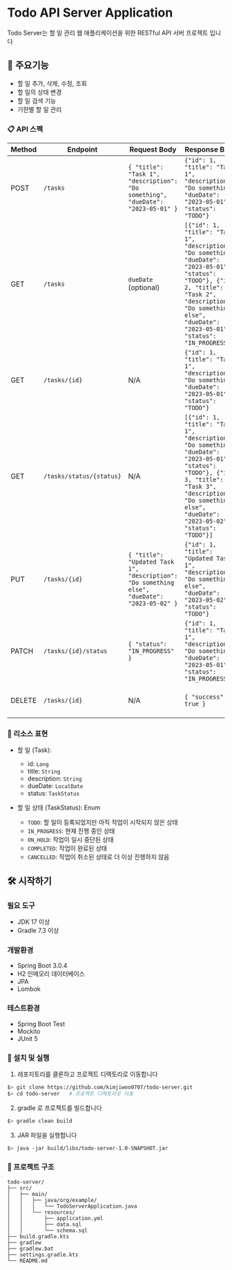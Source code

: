 # Todo API Server Application

Todo Server는 할 일 관리 웹 애플리케이션을 위한 RESTful API 서버 프로젝트 입니다 

## 🚀 주요기능
- 할 일 추가, 삭제, 수정, 조회
- 할 일의 상태 변경
- 할 일 검색 기능
- 기한별 할 일 관리

### 📋 API 스펙

| Method | Endpoint                 | Request Body                                                                                 | Response Body                                                                                                                                                                                                                  | Description                             |
|--------|--------------------------|----------------------------------------------------------------------------------------------|--------------------------------------------------------------------------------------------------------------------------------------------------------------------------------------------------------------------------------|-----------------------------------------|
| POST   | `/tasks`                 | `{ "title": "Task 1", "description": "Do something", "dueDate": "2023-05-01" }`              | `{"id": 1, "title": "Task 1", "description": "Do something", "dueDate": "2023-05-01", "status": "TODO"}`                                                                                                                       | 새로운 할 일 생성                              |
| GET    | `/tasks`                 | `dueDate` (optional)                                                                         | `[{"id": 1, "title": "Task 1", "description": "Do something", "dueDate": "2023-05-01", "status": "TODO"}, {"id": 2, "title": "Task 2", "description": "Do something else", "dueDate": "2023-05-01", "status": "IN_PROGRESS"}]` | 모든 할 일 조회(마감일이 있을 경우, 마감일에 해당하는 할 일 조회) |
| GET    | `/tasks/{id}`            | N/A                                                                                          | `{"id": 1, "title": "Task 1", "description": "Do something", "dueDate": "2023-05-01", "status": "TODO"}`                                                                                                                       | 특정 ID 에 해당하는 할 일 조회                     |
| GET    | `/tasks/status/{status}` | N/A                                                                                          | `[{"id": 1, "title": "Task 1", "description": "Do something", "dueDate": "2023-05-01", "status": "TODO"}, {"id": 3, "title": "Task 3", "description": "Do something else", "dueDate": "2023-05-02", "status": "TODO"}]`        | 특정 상태에 해당하는 할 일 모두 조회                   |
| PUT    | `/tasks/{id}`            | `{ "title": "Updated Task 1", "description": "Do something else", "dueDate": "2023-05-02" }` | `{"id": 1, "title": "Updated Task 1", "description": "Do something else", "dueDate": "2023-05-02", "status": "TODO"}`                                                                                                          | 특정 ID 에 해당하는 할 일 수정                     |
| PATCH  | `/tasks/{id}/status`     | `{ "status": "IN_PROGRESS" }`                                                                | `{"id": 1, "title": "Task 1", "description": "Do something", "dueDate": "2023-05-01", "status": "IN_PROGRESS"}`                                                                                                                | 특정 ID 에 해당하는 할 일의 상태 변경                 |
| DELETE | `/tasks/{id}`            | N/A                                                                                          | `{ "success": true }`                                                                                                                                                                                                          | 특정 ID 에 해당하는 할 일 삭제                     |

### 📄 리소스 표현

- 할 일 (Task):
    - id: `Long`
    - title: `String`
    - description: `String`
    - dueDate: `LocalDate`
    - status: `TaskStatus`

- 할 일 상태 (TaskStatus): Enum
  - `TODO`: 할 일이 등록되었지만 아직 작업이 시작되지 않은 상태
  - `IN_PROGRESS`: 현재 진행 중인 상태 
  - `ON_HOLD`: 작업이 일시 중단된 상태
  - `COMPLETED`: 작업이 완료된 상태
  - `CANCELLED`: 작업이 취소된 상태로 더 이상 진행하지 않음

## 🛠️ 시작하기

### 필요 도구
- JDK 17 이상
- Gradle 7.3 이상 

### 개발환경
- Spring Boot 3.0.4
- H2 인메모리 데이터베이스
- JPA
- Lombok

### 테스트환경
- Spring Boot Test
- Mockito
- JUnit 5

### 🚀 설치 및 실행
1. 레포지토리를 클론하고 프로젝트 디렉토리로 이동합니다 
```sh
$> git clone https://github.com/kimjiwoo0707/todo-server.git
$> cd todo-server   # 프로젝트 디렉토리로 이동
```
2. gradle 로 프로젝트를 빌드합니다
```sh
$> gradle clean build
```
3. JAR 파일을 실행합니다
```sh
$> java -jar build/libs/todo-server-1.0-SNAPSHOT.jar
```

### 🌟 프로젝트 구조
```
todo-server/
├── src/
│   ├── main/
│   │   ├── java/org/example/
│   │   │   └── TodoServerApplication.java
│   │   └── resources/
│   │       ├── application.yml
│   │       ├── data.sql
│   │       └── schema.sql
├── build.gradle.kts
├── gradlew
├── gradlew.bat
├── settings.gradle.kts
└── README.md
```
